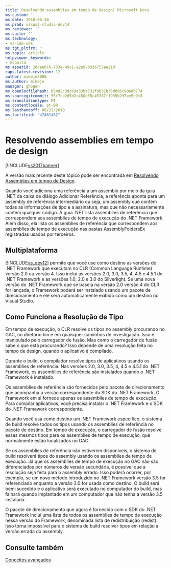 ```yaml
---
title: Resolvendo assemblies em tempo de design| Microsoft Docs
ms.custom: ''
ms.date: 2018-06-30
ms.prod: visual-studio-dev14
ms.reviewer: ''
ms.suite: ''
ms.technology:
- vs-ide-sdk
ms.tgt_pltfrm: ''
ms.topic: article
helpviewer_keywords:
- msbuild
ms.assetid: 20dae076-733e-49c1-a2e9-b336757ae21d
caps.latest.revision: 12
author: mikejo5000
ms.author: mikejo
manager: ghogen
ms.openlocfilehash: b54d2c3dc69e33ba732f8b31b36d896c90e8b774
ms.sourcegitcommit: 55f7ce2d5d2e458e35c45787f1935b237ee5c9f8
ms.translationtype: MT
ms.contentlocale: pt-BR
ms.lasthandoff: 08/22/2018
ms.locfileid: "47461482"
---
```

# <a name="resolving-assemblies-at-design-time"></a>Resolvendo assemblies em tempo de design
[!INCLUDE[vs2017banner](../includes/vs2017banner.md)]

A versão mais recente deste tópico pode ser encontrada em [Resolvendo Assemblies em tempo de Design](https://docs.microsoft.com/visualstudio/msbuild/resolving-assemblies-at-design-time).  
  
  
Quando você adiciona uma referência a um assembly por meio da guia .NET da caixa de diálogo Adicionar Referência, a referência aponta para um assembly de referência intermediário ou seja, um assembly que contém todas as informações de tipo e a assinatura, mas que não necessariamente contém qualquer código. A guia .NET lista assemblies de referência que correspondem aos assemblies de tempo de execução do .NET Framework. Além disso, ela lista os assemblies de referência que correspondem aos assemblies de tempo de execução nas pastas AssemblyFoldersEx registradas usados por terceiros.  
  
## <a name="multi-targeting"></a>Multiplataforma  
 [!INCLUDE[vs_dev12](../includes/vs-dev12-md.md)] permite que você use como destino as versões do .NET Framework que executam no CLR (Common Language Runtime) versão 2.0 ou versão 4. Isso inclui as versões 2.0, 3.0, 3.5, 4, 4.5 e 4.5.1 do .NET Framework e as versões 1.0, 2.0 e 3.0 do Silverlight. Se uma nova versão do .NET Framework que se baseia na versão 2.0 versão 4 do CLR for lançada, o Framework poderá ser instalado usando um pacote de direcionamento e ele será automaticamente exibido como um destino no Visual Studio.  
  
## <a name="how-type-resolution-works"></a>Como Funciona a Resolução de Tipo  
 Em tempo de execução, o CLR resolve os tipos no assembly procurando no GAC, no diretório bin e em quaisquer caminhos de investigação. Isso é manipulado pelo carregador de fusão. Mas como o carregador de fusão sabe o que está procurando? Isso depende de uma resolução feita no tempo de design, quando o aplicativo é compilado.  
  
 Durante o build, o compilador resolve tipos de aplicativos usando os assemblies de referência. Nas versões 2.0, 3.0, 3.5, 4, 4.5 e 4.5.1 do .NET Framework, os assemblies de referência são instalados quando o .NET Framework é instalado.  
  
 Os assemblies de referência são fornecidos pelo pacote de direcionamento que acompanha a versão correspondente do SDK do .NET Framework. O Framework em si fornece apenas os assemblies de tempo de execução. Para compilar aplicativos, você precisa instalar o .NET Framework e o SDK do .NET Framework correspondente.  
  
 Quando você usa como destino um .NET Framework específico, o sistema de build resolve todos os tipos usando os assemblies de referência no pacote de destino. Em tempo de execução, o carregador de fusão resolve esses mesmos tipos para os assemblies de tempo de execução, que normalmente estão localizados no GAC.  
  
 Se os assemblies de referência não estiverem disponíveis, o sistema de build resolverá tipos do assembly usando os assemblies de tempo de execução. Já que os assemblies de tempo de execução no GAC não são diferenciados por números de versão secundária, é possível que a resolução seja feita para o assembly errado. Isso poderá ocorrer, por exemplo, se um novo método introduzido no .NET Framework versão 3.5 for referenciado enquanto a versão 3.0 for usada como destino. O build será bem-sucedido e o aplicativo será executado no computador do build, mas falhará quando implantado em um computador que não tenha a versão 3.5 instalada.  
  
 O pacote de direcionamento que agora é fornecido com o SDK do .NET Framework inclui uma lista de todos os assemblies de tempo de execução nessa versão do Framework, denominada lista de redistribuição (redist). Isso torna impossível para o sistema de build resolver tipos em relação à versão errada do assembly.  
  
## <a name="see-also"></a>Consulte também  
 [Conceitos avançados](../msbuild/msbuild-advanced-concepts.md)



